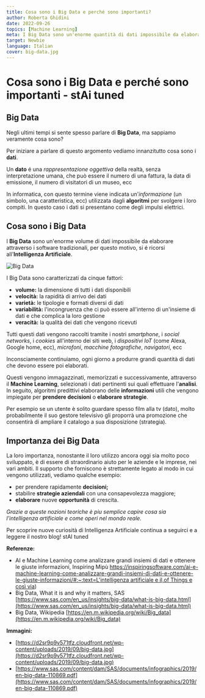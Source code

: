 ```yaml
---
title: Cosa sono i Big Data e perché sono importanti?
author: Roberta Ghidini
date: 2022-09-26
topics: [Machine Learning]
meta: I Big Data sono un'enorme quantità di dati impossibile da elaborare attraverso i software tradizionali, per questo vengono utilizzate tecniche di Machine Learning
target: Newbie
language: Italian
cover: big-data.jpg
---
```



# Cosa sono i Big Data e perché sono importanti - stAi tuned

## Big Data

Negli ultimi tempi si sente spesso parlare di **Big Data**, ma sappiamo veramente cosa sono?

Per iniziare a parlare di questo argomento vediamo innanzitutto cosa sono i **dati**.

Un **dato** é una *rappresentazione oggettiva* della realtà, senza interpretazione umana, che può essere il numero di una fattura, la data di emissione, il numero di visitatori di un museo, ecc

In informatica, con questo termine viene indicata un'*informazione* (un simbolo, una caratteristica, ecc) utilizzata dagli **algoritmi** per svolgere i loro compiti. In questo caso i dati si presentano come degli impulsi elettrici.

## Cosa sono i Big Data

I **Big Data** sono un'enorme volume di dati impossibile da elaborare attraverso i software tradizionali, per questo motivo, si é ricorsi all'**Intelligenza Artificiale**.

![Big Data](20220824_165554.jpg)


I Big Data sono caratterizzati da cinque fattori:

- **volume:** la dimensione di tutti i dati disponibili
- **velocità:** la rapidità di arrivo dei dati
- **varietà:** le tipologie e formati diversi di dati
- **variabilità:** l'incongruenza che ci può essere all'interno di un'insieme di dati e che complica la loro gestione
- **veracità:** la qualità dei dati che vengono ricevuti

Tutti questi dati vengono raccolti tramite i nostri *smartphone*, i *social networks*, i *cookies* all'interno dei siti web, i *dispositivi IoT* (come Alexa, Google home, ecc), *microfoni*, *macchine fotografiche*, *navigatori*, ecc

Inconsciamente continuiamo, ogni giorno a produrre grandi quantità di dati che devono essere poi elaborati. 

Questi vengono immagazzinati, memorizzati e successivamente, attraverso il **Machine Learning**, selezionati i dati pertinenti sui quali effettuare l'**analisi**. In seguito, algoritmi predittivi elaborano delle **informazioni** utili che vengono impiegate per **prendere decisioni** o **elaborare strategie**.

Per esempio se un utente è solito guardare spesso film alla tv (dato), molto probabilmente il suo gestore televisivo gli proporrà una promozione che consentirà di ampliare il catalogo a sua disposizione (strategia).

## Importanza dei Big Data

La loro importanza, nonostante il loro utilizzo ancora oggi sia molto poco sviluppato, è di essere di straordinario aiuto per le aziende e le imprese, nei vari ambiti. Il supporto che forniscono è strettamente legato al modo in cui vengono utilizzati, vediamo qualche esempio:

- per prendere rapidamente **decisioni;**
- stabilire **strategie aziendali** con una consapevolezza maggiore;
- **elaborare** nuove **opportunità** di crescita.

*Grazie a queste nozioni teoriche è piu semplice capire cosa sia l’intelligenza artificiale e come operi nel mondo reale.* 

Per scoprire nuove curiosità di Intelligenza Artificiale continua a seguirci e a leggere il nostro blog! stAI tuned 

**Referenze:** 

- AI e Machine Learning come analizzare grandi insiemi di dati e ottenere le giuste informazioni, Inspiring Mipù [https://inspiringsoftware.com/ai-e-machine-learning-come-analizzare-grandi-insiemi-di-dati-e-ottenere-le-giuste-informazioni/#:~:text=L'intelligenza artificiale e il,of Things e così via](https://inspiringsoftware.com/ai-e-machine-learning-come-analizzare-grandi-insiemi-di-dati-e-ottenere-le-giuste-informazioni/#:~:text=L%27intelligenza%20artificiale%20e%20il,of%20Things%20e%20cos%C3%AC%20via))
- Big Data, What it is and why it matters, SAS [https://www.sas.com/en_us/insights/big-data/what-is-big-data.html](https://www.sas.com/en_us/insights/big-data/what-is-big-data.html)
- Big Data, Wikipedia [https://en.m.wikipedia.org/wiki/Big_data](https://en.m.wikipedia.org/wiki/Big_data)

**Immagini:**

- [https://d2sr9p9v571tfz.cloudfront.net/wp-content/uploads/2019/09/big-data.jpg](https://d2sr9p9v571tfz.cloudfront.net/wp-content/uploads/2019/09/big-data.jpg)
- [https://www.sas.com/content/dam/SAS/documents/infographics/2019/en-big-data-110869.pdf](https://www.sas.com/content/dam/SAS/documents/infographics/2019/en-big-data-110869.pdf)